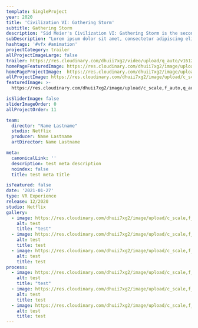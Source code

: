 ```yaml
---
template: SingleProject
year: 2020 
title: 'Civilization VI: Gathering Storm'
subtitle: Gathering Storm
description: "Sid Meier's Civilization VI: Gathering Storm is the second expansion pack released for Civilization VI, following Civilization VI: Rise and Fall. Gathering Storm was announced in a Firaxis livestream on November 20, 2018."
subDescription: "Lorem ipsum dolor sit amet, consectetur adipiscing elit. Quisque cursus justo sit amet sodales posuere. Duis at nulla rutrum, efficitur turpis sed, vestibulum magna. Nullam quis ultrices dolor. Nam semper faucibus feugiat."
hashtags: '#vfx #animation'
projectCategory: trailer
allProjectImageLarge: false
trailer: https://res.cloudinary.com/dhuii7xg2/video/upload/q_auto/v1612619096/projects/civil%20VI%20gathering%20storm/626595974_strwad.mp4
homePageFeaturedImage: https://res.cloudinary.com/dhuii7xg2/image/upload/c_scale,f_auto,q_auto,w_auto/v1612161727/projects/civil%20VI%20gathering%20storm/civilization-VI-gathering-banner_himqfz.jpg
homePageProjectImage:  https://res.cloudinary.com/dhuii7xg2/image/upload/c_scale,f_auto,q_auto,w_auto/v1612161761/projects/civil%20VI%20gathering%20storm/civilization-VI-gathering-home-page_fc7w1k.avif
allProjectImage: https://res.cloudinary.com/dhuii7xg2/image/upload/c_scale,f_auto,q_auto,w_auto/v1612161154/projects/civil%20VI%20gathering%20storm/CIV-VI-Gathering-Storm-H264-Master.00_02_58_08_1_sewxhf.png
featuredImage: >-
  https://res.cloudinary.com/dhuii7xg2/image/upload/c_scale,f_auto,q_auto,w_auto/v1612161727/projects/civil%20VI%20gathering%20storm/civilization-VI-gathering-banner_himqfz.jpg

isSliderImage: false
sliderImageOrder: 0
allProjectOrder: 11

team: 
  director: "Name Lastname"
  studio: Netflix
  producer: Name Lastname
  artDirector: Name Lastname

meta:
  canonicalLink: ''
  description: test meta description
  noindex: false
  title: test meta title

isFeatured: false 
date: '2021-01-27'
type: VR Experience
release: 12/2020
studio: Netflix
gallery:
  - image: https://res.cloudinary.com/dhuii7xg2/image/upload/c_scale,f_auto,q_auto,w_auto/v1612161761/projects/civil%20VI%20gathering%20storm/civilization-VI-gathering-home-page_fc7w1k.avif
    alt: test
    title: "test"
  - image: https://res.cloudinary.com/dhuii7xg2/image/upload/c_scale,f_auto,q_auto,w_auto/v1612161154/projects/civil%20VI%20gathering%20storm/CIV-VI-Gathering-Storm-H264-Master.00_02_58_08_1_sewxhf.png
    alt: test
    title: test
  - image: https://res.cloudinary.com/dhuii7xg2/image/upload/c_scale,f_auto,q_auto,w_auto/v1612161761/projects/civil%20VI%20gathering%20storm/civilization-VI-gathering-home-page_fc7w1k.avif
    alt: test
    title: test  
process:
  - image: https://res.cloudinary.com/dhuii7xg2/image/upload/c_scale,f_auto,q_auto,w_auto/v1612161761/projects/civil%20VI%20gathering%20storm/civilization-VI-gathering-home-page_fc7w1k.avif
    alt: test
    title: "test"
  - image: https://res.cloudinary.com/dhuii7xg2/image/upload/c_scale,f_auto,q_auto,w_auto/v1612161154/projects/civil%20VI%20gathering%20storm/CIV-VI-Gathering-Storm-H264-Master.00_02_58_08_1_sewxhf.png
    alt: test
    title: test
  - image: https://res.cloudinary.com/dhuii7xg2/image/upload/c_scale,f_auto,q_auto,w_auto/v1612161761/projects/civil%20VI%20gathering%20storm/civilization-VI-gathering-home-page_fc7w1k.avif
    alt: test
    title: test  
---
```

